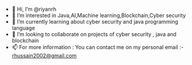 - 👋 Hi, I’m @riyanrh
- 👀 I’m interested in Java,AI,Machine learning,Blockchain,Cyber security
- 🌱 I’m currently learning about cyber security and java programming language
- 💞️ I’m looking to collaborate on projects of cyber security , java and blockchain
- 📫 For more information : You can contact me on my personal email :- rhussain2002@gmail.com

<!---
riyanrh/riyanrh is a ✨ special ✨ repository because its `README.md` (this file) appears on your GitHub profile.
You can click the Preview link to take a look at your changes.
--->
